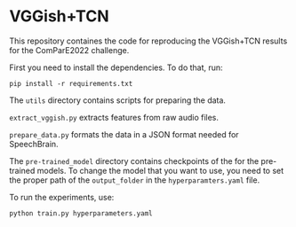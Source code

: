 # VGGish+TCN

This repository containes the code for reproducing the VGGish+TCN results for the ComParE2022 challenge.

First you need to install the dependencies. To do that, run:

`pip install -r requirements.txt`

The `utils` directory contains scripts for preparing the data.

`extract_vggish.py` extracts features from raw audio files.

`prepare_data.py` formats the data in a JSON format needed for SpeechBrain.

The `pre-trained_model` directory contains checkpoints of the for the pre-trained models. To change the model that you want to use, you need to set the proper path of the `output_folder` in the `hyperparamters.yaml` file.

To run the experiments, use:

`python train.py hyperparameters.yaml`
